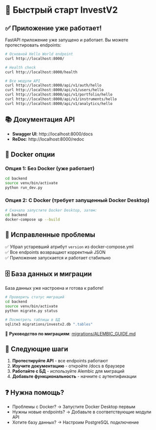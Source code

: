 # 🚀 Быстрый старт InvestV2

## ✅ Приложение уже работает!

FastAPI приложение уже запущено и работает. Вы можете протестировать endpoints:

```bash
# Основной Hello World endpoint
curl http://localhost:8000/

# Health check
curl http://localhost:8000/health

# Все модули API
curl http://localhost:8000/api/v1/auth/hello
curl http://localhost:8000/api/v1/users/hello
curl http://localhost:8000/api/v1/portfolio/hello
curl http://localhost:8000/api/v1/instruments/hello
curl http://localhost:8000/api/v1/analytics/hello
```

## 📚 Документация API

- **Swagger UI**: http://localhost:8000/docs
- **ReDoc**: http://localhost:8000/redoc

## 🐳 Docker опции

### Опция 1: Без Docker (уже работает)
```bash
cd backend
source venv/bin/activate
python run_dev.py
```

### Опция 2: С Docker (требует запущенный Docker Desktop)
```bash
# Сначала запустите Docker Desktop, затем:
cd backend
docker-compose up --build
```

## 🔧 Исправленные проблемы

✅ Убрал устаревший атрибут `version` из docker-compose.yml  
✅ Все endpoints возвращают корректный JSON  
✅ Приложение запускается и работает стабильно  

## 🗄️ База данных и миграции

База данных уже настроена и готова к работе!

```bash
# Проверить статус миграций
cd backend
source venv/bin/activate
python migrate.py status

# Посмотреть таблицы в БД
sqlite3 migrations/investv2.db ".tables"
```

📖 **Руководство по миграциям**: [migrations/ALEMBIC_GUIDE.md](migrations/ALEMBIC_GUIDE.md)

## 🎯 Следующие шаги

1. **Протестируйте API** - все endpoints работают
2. **Изучите документацию** - откройте /docs в браузере  
3. **Работайте с БД** - используйте Alembic для миграций
4. **Добавьте функциональность** - начните с аутентификации

## ❓ Нужна помощь?

- Проблемы с Docker? → Запустите Docker Desktop первым
- Нужны новые endpoints? → Добавьте в соответствующие модули API
- Хотите базу данных? → Настроим PostgreSQL подключение
